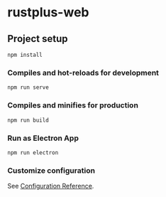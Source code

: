# rustplus-web

## Project setup
```
npm install
```

### Compiles and hot-reloads for development
```
npm run serve
```

### Compiles and minifies for production
```
npm run build
```

### Run as Electron App

```
npm run electron
```

### Customize configuration
See [Configuration Reference](https://cli.vuejs.org/config/).
